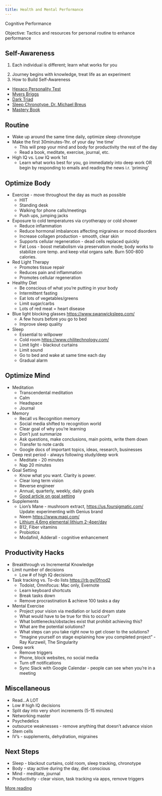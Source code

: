```yaml
---
title: Health and Mental Performance
---
```

Cognitive Performance 

Objective: Tactics and resources for personal routine to enhance performance


## Self-Awareness 
1. Each individual is different; learn what works for you  
2) Journey begins with knowledge, treat life as an experiment 
3) How to Build Self-Awareness
  - [Hexaco Personality Test](https://hexaco.org/hexaco-online) 
  - [Myers Briggs](https://www.16personalities.com/free-personality-test)
  - [Dark Triad](https://openpsychometrics.org/tests/SD3/)
  - [Sleep Chronotype, Dr. Michael Breus](https://thepowerofwhenquiz.com/)
  - [Mastery Book](https://www.amazon.com/Mastery-Robert-Greene/)
  
## Routine 
- Wake up around the same time daily, optimize sleep chronotype 
- Make the first 30minutes-1hr. of your day ‘me time’ 
  - This will prep your mind and body for productivity the rest of the day 
  - Read a book, meditate, exercise, journal, etc.
- High IQ vs. Low IQ work 1st 
  - Learn what works best for you, go immediately into deep work OR begin by responding to emails and reading the news i.r. ‘priming’ 
  
## Optimize Body
- Exercise - move throughout the day as much as possible 
  - HIIT 
  - Standing desk 
  - Walking for phone calls/meetings
  - Push ups, jumping jacks 
- Exposure to cold temperatures via cryotherapy or cold shower 
  - Reduce inflammation
  - Reduce hormonal imbalances affecting migraines or mood disorders  
  - Increase collagen production - smooth, clear skin
  - Supports cellular regeneration - dead cells replaced quickly 
  - Fat Loss - boost metabolism via preservation mode; body works to stabilize core temp. and keep vital organs safe. Burn 500-800 calories. 
- Red Light Therapy
  - Promotes tissue repair
  - Reduces pain and inflammation 
  - Promotes cellular regeneration
- Healthy Diet
  - Be conscious of what you’re putting in your body 
  - Intermittent fasting
  - Eat lots of vegetables/greens
  - Limit sugar/carbs 
  - Lots of red meat = heart disease 
- Blue light blocking glasses https://www.swanwicksleep.com/
  - A few hours before you go to bed 
  - Improve sleep quality 
- Sleep 
  - Essential to willpower
  - Cold room https://www.chilitechnology.com/ 
  - Limit light - blackout curtains 
  - Limit sound 
  - Go to bed and wake at same time each day 
  - Gradual alarm 
  
## Optimize Mind
- Meditation
  - Transcendental meditation 
  - Calm 
  - Headspace 
  - Journal 
- Memory
  - Recall vs Recognition memory 
  - Social media shifted to recognition world 
  - Clear goal of why you’re learning 
  - Don’t just summarize
  - Ask questions, make conclusions, main points, write them down
  - Transfer to note cards
  - Google docs of important topics, ideas, research, businesses 
- Deep rest period - always following study/deep work
  - Meditate - 20 minutes 
  - Nap 20 minutes 
- Goal Setting 
  - Know what you want. Clarity is power. 
  - Clear long term vision 
  - Reverse engineer 
  - Annual, quarterly, weekly, daily goals 
  - [Good article on goal setting](https://hackernoon.com/how-i-set-and-execute-50-year-goals-why-i-see-cutting-in-lines-as-morally-right-f4d0ce28574f)
- Supplements 
  - Lion’s Mane - mushroom extract, https://us.foursigmatic.com/ Update: experimenting with Genius brand
  - Neem https://www.mapi.com/
  - [Lithium 4.6mg elemental lithium 2-4per/day](https://www.amazon.com/NCI-Advanced-Research-Lithium-Orotate/dp/B000VHCU8M) 
  - B12, Fiber vitamins 
  - Probiotics 
  - Modafinil, Adderall - cognitive enhancement 
  
## Productivity Hacks 
- Breakthrough vs Incremental Knowledge 
- Limit number of decisions
  - Low # of high IQ decisions 
- Task tracking vs. To-do lists https://rb.gy/0fnod2 
  - Todoist, Omnifocus: Mac only, Evernote
  - Learn keyboard shortcuts 
  - Break tasks down 
  - Remove procrastination & achieve 100 tasks a day 
- Mental Exercise 
  - Project your vision via mediation or lucid dream state
  - What would have to be true for this to occur? 
  - What bottlenecks/obstacles exist that prohibit achieving this?
  - What are the potential solutions? 
  - What steps can you take right now to get closer to the solutions? 
  - “Imagine yourself on stage explaining how you completed project” - Ray Kurzweil, The Singularity 
- Deep work 
  - Remove triggers
  - Phone, block websites, no social media 
  - Turn off notifications 
  - Sync Slack with Google Calendar - people can see when you’re in a meeting
  
## Miscellaneous 
- Read...A LOT 
- Low # high IQ decisions
- Split day into very short increments (5-15 minutes) 
- Networking master 
- Psychedelics 
- outsource weaknesses - remove anything that doesn’t advance vision
- Stem cells 
- IV’s - supplements, dehydration, migraines

## Next Steps 
- Sleep - blackout curtains, cold room, sleep tracking, chronotype 
- Body - stay active during the day, diet conscious 
- Mind - meditate, journal 
- Productivity - clear vision, task tracking via apps, remove triggers 

[More reading](https://hackernoon.com/im-32-and-spent-200k-on-biohacking-became-calmer-thinner-extroverted-healthier-happier-2a2e846ae113)

